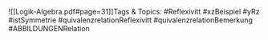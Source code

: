 
![[Logik-Algebra.pdf#page=31]]Tags & Topics:
   #Reflexivitt
   #xzBeispiel
   #yRz
   #istSymmetrie
   #quivalenzrelationReflexivitt
   #quivalenzrelationBemerkung
   #ABBILDUNGENRelation
